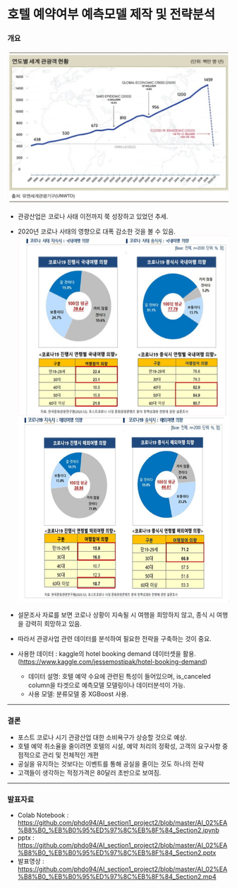# 호텔 예약여부 예측모델 제작 및 전략분석

### 개요
![ex_screenshot](./img/그림1.png)
- 관광산업은 코로나 사태 이전까지 쭉 성장하고 있었던 추세.
- 2020년 코로나 사태의 영향으로 대폭 감소한 것을 볼 수 있음.<br>
![ex_screenshot](./img/그림2.png)
![ex_screenshot](./img/그림3.png)
- 설문조사 자료를 보면 코로나 상황이 지속될 시 여행을 희망하지 않고, 종식 시 여행을 강력히 희망하고 있음.
- 따라서 관광사업 관련 데이터를 분석하여 필요한 전략을 구축하는 것이 중요.

- 사용한 데이터 : kaggle의 hotel booking demand 데이터셋을 활용. (https://www.kaggle.com/jessemostipak/hotel-booking-demand)
  - 데이터 설명: 호텔 예약 수요에 관련된 특성이 들어있으며, is_canceled column을 타겟으로 예측모델 모델링이나 데이터분석이 가능.
  - 사용 모델: 분류모델 중 XGBoost 사용.
---
### 결론
- 포스트 코로나 시기 관광산업 대한 소비욕구가 상승할 것으로 예상.
- 호텔 예약 취소율을 줄이려면 호텔의 시설, 예약 처리의 정확성, 고객의 요구사항 중점적으로 관리 및 전체적인 개편
- 공실을 유지하는 것보다는 이벤트를 통해 공실을 줄이는 것도 하나의 전략
- 고객들이 생각하는 적정가격은 80달러 초반으로 보여짐.

---
### 발표자료
- Colab Notebook : https://github.com/phdo94/AI_section1_project2/blob/master/AI_02%EA%B8%B0_%EB%B0%95%ED%97%8C%EB%8F%84_Section2.ipynb
- pptx : https://github.com/phdo94/AI_section1_project2/blob/master/AI_02%EA%B8%B0_%EB%B0%95%ED%97%8C%EB%8F%84_Section2.pptx
- 발표영상 : https://github.com/phdo94/AI_section1_project2/blob/master/AI_02%EA%B8%B0_%EB%B0%95%ED%97%8C%EB%8F%84_Section2.mp4
